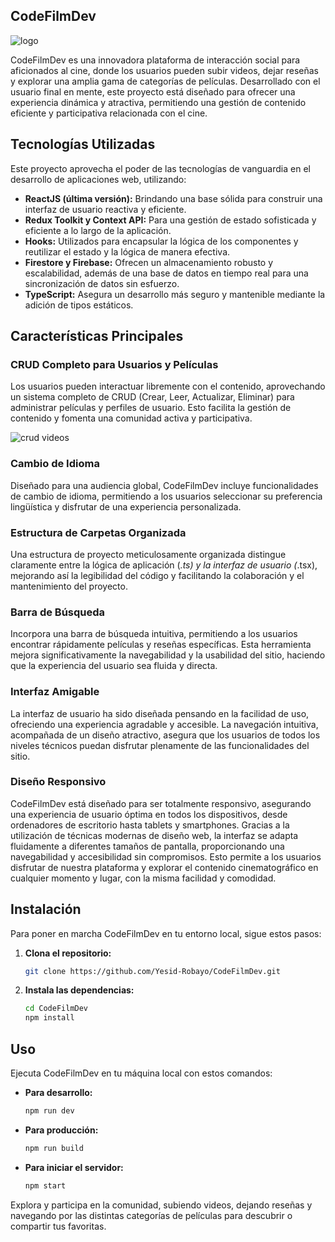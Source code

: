 ## CodeFilmDev

![logo](https://github.com/Yesid-Robayo/CodeFilmDev/assets/114313044/4d537c0d-94c0-4f43-9165-08c2052cce9d)

CodeFilmDev es una innovadora plataforma de interacción social para aficionados al cine, donde los usuarios pueden subir videos, dejar reseñas y explorar una amplia gama de categorías de películas. Desarrollado con el usuario final en mente, este proyecto está diseñado para ofrecer una experiencia dinámica y atractiva, permitiendo una gestión de contenido eficiente y participativa relacionada con el cine.

## Tecnologías Utilizadas

Este proyecto aprovecha el poder de las tecnologías de vanguardia en el desarrollo de aplicaciones web, utilizando:

- **ReactJS (última versión):** Brindando una base sólida para construir una interfaz de usuario reactiva y eficiente.
- **Redux Toolkit y Context API:** Para una gestión de estado sofisticada y eficiente a lo largo de la aplicación.
- **Hooks:** Utilizados para encapsular la lógica de los componentes y reutilizar el estado y la lógica de manera efectiva.
- **Firestore y Firebase:** Ofrecen un almacenamiento robusto y escalabilidad, además de una base de datos en tiempo real para una sincronización de datos sin esfuerzo.
- **TypeScript:** Asegura un desarrollo más seguro y mantenible mediante la adición de tipos estáticos.

## Características Principales

### CRUD Completo para Usuarios y Películas

Los usuarios pueden interactuar libremente con el contenido, aprovechando un sistema completo de CRUD (Crear, Leer, Actualizar, Eliminar) para administrar películas y perfiles de usuario. Esto facilita la gestión de contenido y fomenta una comunidad activa y participativa.

![crud videos](https://github.com/Yesid-Robayo/CodeFilmDev/assets/114313044/d3f9009d-48ab-42c4-ad33-0acda71538aa)


### Cambio de Idioma

Diseñado para una audiencia global, CodeFilmDev incluye funcionalidades de cambio de idioma, permitiendo a los usuarios seleccionar su preferencia lingüística y disfrutar de una experiencia personalizada.

### Estructura de Carpetas Organizada

Una estructura de proyecto meticulosamente organizada distingue claramente entre la lógica de aplicación (*.ts) y la interfaz de usuario (*.tsx), mejorando así la legibilidad del código y facilitando la colaboración y el mantenimiento del proyecto.

### Barra de Búsqueda

Incorpora una barra de búsqueda intuitiva, permitiendo a los usuarios encontrar rápidamente películas y reseñas específicas. Esta herramienta mejora significativamente la navegabilidad y la usabilidad del sitio, haciendo que la experiencia del usuario sea fluida y directa.

### Interfaz Amigable

La interfaz de usuario ha sido diseñada pensando en la facilidad de uso, ofreciendo una experiencia agradable y accesible. La navegación intuitiva, acompañada de un diseño atractivo, asegura que los usuarios de todos los niveles técnicos puedan disfrutar plenamente de las funcionalidades del sitio.

### Diseño Responsivo

CodeFilmDev está diseñado para ser totalmente responsivo, asegurando una experiencia de usuario óptima en todos los dispositivos, desde ordenadores de escritorio hasta tablets y smartphones. Gracias a la utilización de técnicas modernas de diseño web, la interfaz se adapta fluidamente a diferentes tamaños de pantalla, proporcionando una navegabilidad y accesibilidad sin compromisos. Esto permite a los usuarios disfrutar de nuestra plataforma y explorar el contenido cinematográfico en cualquier momento y lugar, con la misma facilidad y comodidad.


## Instalación

Para poner en marcha CodeFilmDev en tu entorno local, sigue estos pasos:

1. **Clona el repositorio:**
   ```bash
   git clone https://github.com/Yesid-Robayo/CodeFilmDev.git
   ```

2. **Instala las dependencias:**
   ```bash
   cd CodeFilmDev
   npm install
   ```

## Uso

Ejecuta CodeFilmDev en tu máquina local con estos comandos:

- **Para desarrollo:**
  ```bash
  npm run dev
  ```

- **Para producción:**
  ```bash
  npm run build
  ```

- **Para iniciar el servidor:**
  ```bash
  npm start
  ```

Explora y participa en la comunidad, subiendo videos, dejando reseñas y navegando por las distintas categorías de películas para descubrir o compartir tus favoritas.
